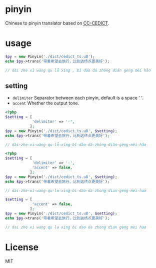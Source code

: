 pinyin
======

Chinese to pinyin translator based on [CC-CEDICT](http://cc-cedict.org/wiki/).

# usage

```php
$py = new Pinyin('./dict/cedict_ts.u8');
echo $py->trans('带着希望去旅行，比到达终点更美好');

// dài zhe xī wàng qu lǚ xíng , bǐ dào dá zhōng diǎn gèng měi hǎo
```

## setting

- `delimiter` Separator between each pinyin, default is a space ' '.
- `accent` Whether the output tone.

```php
<?php
$setting = [
			'delimiter' => '-',
		   ];
$py = new Pinyin('./dict/cedict_ts.u8', $setting);
echo $py->trans('带着希望去旅行，比到达终点更美好');

// dài-zhe-xī-wàng-qu-lǚ-xíng-bǐ-dào-dá-zhōng-diǎn-gèng-měi-hǎo
```
```php
<?php
$setting = [
			'delimiter' => '-',
			'accent' => false,
		   ];
$py = new Pinyin('./dict/cedict_ts.u8', $setting);
echo $py->trans('带着希望去旅行，比到达终点更美好');

// dai-zhe-xi-wang-qu-lu-xing-bi-dao-da-zhong-dian-geng-mei-hao
```

```php
$setting = [
			'accent' => false,
		   ];
$py = new Pinyin('./dict/cedict_ts.u8', $setting);
echo $py->trans('带着希望去旅行，比到达终点更美好');

// dai zhe xi wang qu lu xing bi dao da zhong dian geng mei hao
```

# License

MIT
